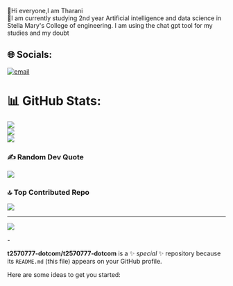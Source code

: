 👋Hi everyone,I am Tharani<br>📖I am currently studying 2nd year Artificial intelligence and data science in Stella Mary's College of engineering. 
I am using the chat gpt tool for my studies and my doubt 


## 🌐 Socials:
[![email](https://img.shields.io/badge/Email-D14836?logo=gmail&logoColor=white)](mailto:t2570777@gmail.com) 
# 📊 GitHub Stats:
![](https://github-readme-stats.vercel.app/api?username=t2570777-dotcom&theme=gruvbox_light&hide_border=false&include_all_commits=true&count_private=false)<br/>
![](https://nirzak-streak-stats.vercel.app/?user=t2570777-dotcom&theme=gruvbox_light&hide_border=false)<br/>
![](https://github-readme-stats.vercel.app/api/top-langs/?username=t2570777-dotcom&theme=gruvbox_light&hide_border=false&include_all_commits=true&count_private=false&layout=compact)

### ✍️ Random Dev Quote
![](https://quotes-github-readme.vercel.app/api?type=horizontal&theme=gruvbox)

### 🔝 Top Contributed Repo
![](https://github-contributor-stats.vercel.app/api?username=t2570777-dotcom&limit=5&theme=gruvbox_light&combine_all_yearly_contributions=true)

---
[![](https://visitcount.itsvg.in/api?id=t2570777-dotcom&icon=0&color=0)](https://visitcount.itsvg.in)

<!-- Proudly created with GPRM ( https://gprm.itsvg.in ) -->-
**t2570777-dotcom/t2570777-dotcom** is a ✨ _special_ ✨ repository because its `README.md` (this file) appears on your GitHub profile.

Here are some ideas to get you started:

